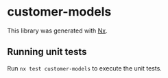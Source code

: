 # customer-models

This library was generated with [Nx](https://nx.dev).

## Running unit tests

Run `nx test customer-models` to execute the unit tests.
